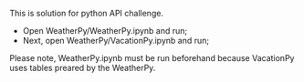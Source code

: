 This is solution for python API challenge.
- Open WeatherPy/WeatherPy.ipynb and run;
- Next, open WeatherPy/VacationPy.ipynb and run;

Please note, WeatherPy.ipynb must be run beforehand because VacationPy uses tables preared by the WeatherPy.